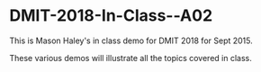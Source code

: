 # DMIT-2018-In-Class--A02

This is Mason Haley's in class demo for DMIT 2018 for Sept 2015.

These various demos will illustrate all the topics covered in class.
